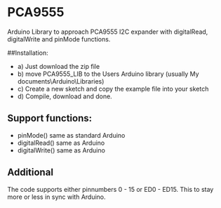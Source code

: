 # PCA9555
Arduino Library to approach PCA9555 I2C expander with digitalRead, digitalWrite and pinMode functions.

##Installation:
* a) Just download the zip file
* b) move PCA9555_LIB to the Users Arduino library (usually My documents\Arduino\Libraries)
* c) Create a new sketch and copy the example file into your sketch 
* d) Compile, download and done.

## Support functions:

* pinMode() same as standard Arduino
* digitalRead() same as Arduino
* digitalWrite() same as Arduino
 
## Additional
The code supports either pinnumbers 0 - 15 or ED0 - ED15. This to stay more or less in sync with Arduino.


